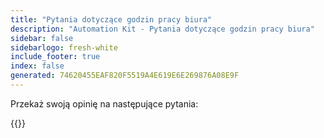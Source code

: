 ```yaml
---
title: "Pytania dotyczące godzin pracy biura"
description: "Automation Kit - Pytania dotyczące godzin pracy biura"
sidebar: false
sidebarlogo: fresh-white
include_footer: true
index: false
generated: 74620455EAF820F5519A4E619E6E269876A08E9F
---
```


Przekaż swoją opinię na następujące pytania:

{{<questions showNavigationButtons="false" locale="pl">}}
